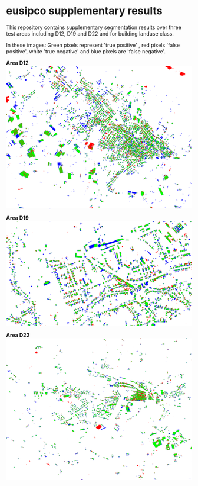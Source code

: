 # eusipco supplementary results
This repository contains supplementary segmentation results over three test areas including
D12, D19 and D22 and for building landuse class.

In these images:
Green pixels represent 'true positive' , 
red pixels 'false positive', 
white 'true negative' and blue pixels are 'false negative'.


**Area D12**
![Alt text](D12.png?raw=true "Title")


**Area D19**
![Alt text](D19.png?raw=true "Title")

**Area D22**
![Alt text](D22.png?raw=true "Title")
